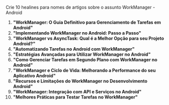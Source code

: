 Crie 10 healines para nomes de artigos  sobre o assunto WorkManager - Android

1. **"WorkManager: O Guia Definitivo para Gerenciamento de Tarefas em Android"**
2. **"Implementando WorkManager no Android: Passo a Passo"**
3. **"WorkManager vs AsyncTask: Qual é a Melhor Opção para seu Projeto Android?"**
4. **"Automatizando Tarefas no Android com WorkManager"**
5. **"Estratégias Avançadas para Utilizar WorkManager no Android"**
6. **"Como Gerenciar Tarefas em Segundo Plano com WorkManager no Android"**
7. **"WorkManager e Ciclo de Vida: Melhorando a Performance do seu Aplicativo Android"**
8. **"Recursos e Limitações do WorkManager no Desenvolvimento Android"**
9. **"WorkManager: Integração com API e Serviços no Android"**
10. **"Melhores Práticas para Testar Tarefas no WorkManager"**

